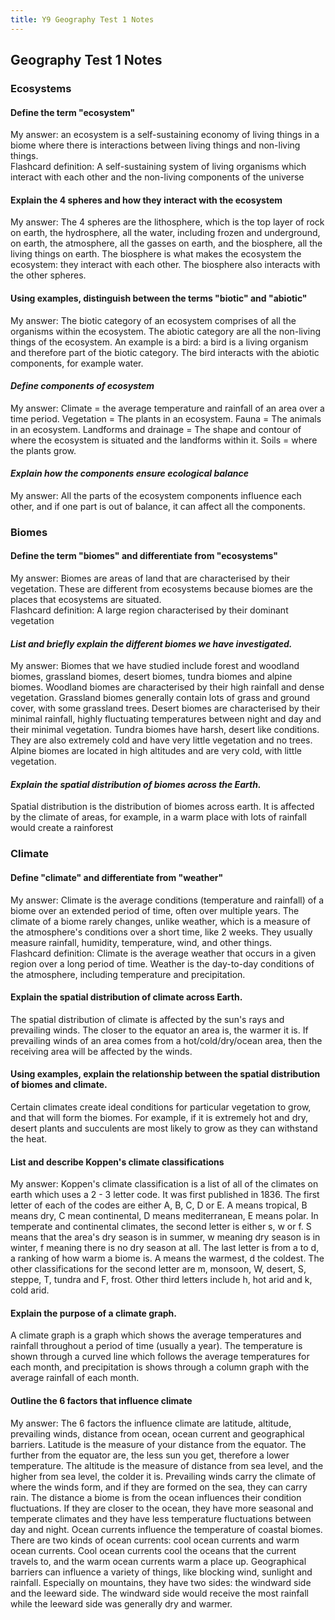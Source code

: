 ```yaml
---
title: Y9 Geography Test 1 Notes
---
```


## Geography Test 1 Notes
### Ecosystems
#### Define the term "ecosystem"
My answer: an ecosystem is a self-sustaining economy of living things in a biome where there is interactions between living things and non-living things.  
Flashcard definition: A self-sustaining system of living organisms which interact with each other and the non-living components of the universe  

#### Explain the 4 spheres and how they interact with the ecosystem
My answer: The 4 spheres are the lithosphere, which is the top layer of rock on earth, the hydrosphere, all the water, including frozen and underground, on earth, the atmosphere, all the gasses on earth, and the biosphere, all the living things on earth. The biosphere is what makes the ecosystem the ecosystem: they interact with each other. The biosphere also interacts with the other spheres.

#### Using examples, distinguish between the terms "biotic" and "abiotic"
My answer: The biotic category of an ecosystem comprises of all the organisms within the ecosystem. The abiotic category are all the non-living things of the ecosystem. An example is a bird: a bird is a living organism and therefore part of the biotic category. The bird interacts with the abiotic components, for example water. 

#### *Define components of ecosystem*
My answer: Climate = the average temperature and rainfall of an area over a time period. Vegetation = The plants in an ecosystem. Fauna = The animals in an ecosystem. Landforms and drainage = The shape and contour of where the ecosystem is situated and the landforms within it. Soils = where the plants grow.  

#### *Explain how the components ensure ecological balance*
My answer: All the parts of the ecosystem components influence each other, and if one part is out of balance, it can affect all the components.

### Biomes
#### Define the term "biomes" and differentiate from "ecosystems"
My answer: Biomes are areas of land that are characterised by their vegetation. These are different from ecosystems because biomes are the places that ecosystems are situated.  
Flashcard definition: A large region characterised by their dominant vegetation

#### *List and briefly explain the different biomes we have investigated.*
My answer: Biomes that we have studied include forest and woodland biomes, grassland biomes, desert biomes, tundra biomes and alpine biomes. Woodland biomes are characterised by their high rainfall and dense vegetation. Grassland biomes generally contain lots of grass and ground cover, with some grassland trees. Desert biomes are characterised by their minimal rainfall, highly fluctuating temperatures between night and day and their minimal vegetation. Tundra biomes have harsh, desert like conditions. They are also extremely cold and have very little vegetation and no trees. Alpine biomes are located in high altitudes and are very cold, with little vegetation.

#### *Explain the spatial distribution of biomes across the Earth.*
Spatial distribution is the distribution of biomes across earth. It is affected by the climate of areas, for example, in a warm place with lots of rainfall would create a rainforest

### Climate
#### Define "climate" and differentiate from "weather"
My answer: Climate is the average conditions (temperature and rainfall) of a biome over an extended period of time, often over multiple years. The climate of a biome rarely changes, unlike weather, which is a measure of the atmosphere's conditions over a short time, like 2 weeks. They usually measure rainfall, humidity, temperature, wind, and other things.  
Flashcard definition: Climate is the average weather that occurs in a given region over a long period of time. Weather is the day-to-day conditions of the atmosphere, including temperature and precipitation.  

#### Explain the spatial distribution of climate across Earth.
The spatial distribution of climate is affected by the sun's rays and prevailing winds. The closer to the equator an area is, the warmer it is. If prevailing winds of an area comes from a hot/cold/dry/ocean area, then the receiving area will be affected by the winds. 

#### Using examples, explain the relationship between the spatial distribution of biomes and climate.
Certain climates create ideal conditions for particular vegetation to grow, and that will form the biomes. For example, if it is extremely hot and dry, desert plants and succulents are most likely to grow as they can withstand the heat.  

#### List and describe Koppen's climate classifications
My answer: Koppen's climate classification is a list of all of the climates on earth which uses a 2 - 3 letter code. It was first published in 1836. The first letter of each of the codes are either A, B, C, D or E. A means tropical, B means dry, C mean continental, D means mediterranean, E means polar. In temperate and continental climates, the second letter is either s, w or f. S means that the area's dry season is in summer, w meaning dry season is in winter, f meaning there is no dry season at all. The last letter is from a to d, a ranking of how warm a biome is. A means the warmest, d the coldest. The other classifications for the second letter are m, monsoon, W, desert, S, steppe, T, tundra and F, frost. Other third letters include h, hot arid and k, cold arid.

#### Explain the purpose of a climate graph.
A climate graph is a graph which shows the average temperatures and rainfall throughout a period of time (usually a year). The temperature is shown through a curved line which follows the average temperatures for each month, and precipitation is shows through a column graph with the average rainfall of each month.

#### Outline the 6 factors that influence climate
My answer: The 6 factors the influence climate are latitude, altitude, prevailing winds, distance from ocean, ocean current and geographical barriers. Latitude is the measure of your distance from the equator. The further from the equator are, the less sun you get, therefore a lower temperature. The altitude is the measure of distance from sea level, and the higher from sea level, the colder it is. Prevailing winds carry the climate of where the winds form, and if they are formed on the sea, they can carry rain. The distance a biome is from the ocean influences their condition fluctuations. If they are closer to the ocean, they have more seasonal and temperate climates and they have less temperature fluctuations between day and night. Ocean currents influence the temperature of coastal biomes. There are two kinds of ocean currents: cool ocean currents and warm ocean currents. Cool ocean currents cool the oceans that the current travels to, and the warm ocean currents warm a place up. Geographical barriers can influence a variety of things, like blocking wind, sunlight and rainfall. Especially on mountains, they have two sides: the windward side and the leeward side. The windward side would receive the most rainfall while the leeward side was generally dry and warmer.  